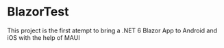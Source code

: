 # BlazorTest
This project is the first atempt to bring a .NET 6 Blazor App to Android and iOS with the help of MAUI
